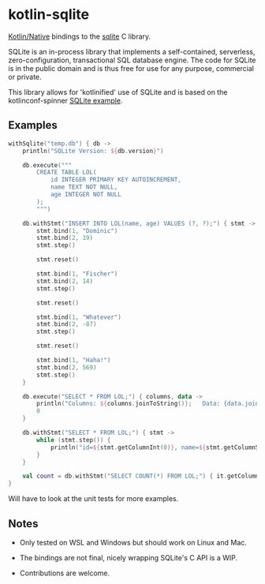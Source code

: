 # kotlin-sqlite

[Kotlin/Native](https://github.com/JetBrains/kotlin-native) bindings to the
[sqlite](https://www.sqlite.org) C library.

SQLite is an in-process library that implements a self-contained, serverless, zero-configuration, transactional SQL database engine. The code for SQLite is in the public domain and is thus free for use for any purpose, commercial or private.

This library allows for 'kotlinified' use of SQLite and is based on the kotlinconf-spinner [SQLite example](https://github.com/JetBrains/kotlinconf-spinner/tree/master/kotlin-native/samples/fullstack/sql).

## Examples

```Kotlin
withSqlite("temp.db") { db ->
    println("SQLite Version: ${db.version}")

    db.execute("""
        CREATE TABLE LOL(
            id INTEGER PRIMARY KEY AUTOINCREMENT,
            name TEXT NOT NULL,
            age INTEGER NOT NULL
        );
        """)

    db.withStmt("INSERT INTO LOL(name, age) VALUES (?, ?);") { stmt ->
        stmt.bind(1, "Dominic")
        stmt.bind(2, 19)
        stmt.step()

        stmt.reset()

        stmt.bind(1, "Fischer")
        stmt.bind(2, 14)
        stmt.step()

        stmt.reset()

        stmt.bind(1, "Whatever")
        stmt.bind(2, -87)
        stmt.step()

        stmt.reset()

        stmt.bind(1, "Haha!")
        stmt.bind(2, 569)
        stmt.step()
    }

    db.execute("SELECT * FROM LOL;") { columns, data ->
        println("Columns: ${columns.joinToString()};   Data: {data.joinToString()}")
        0
    }

    db.withStmt("SELECT * FROM LOL;") { stmt ->
        while (stmt.step()) {
            println("id=${stmt.getColumnInt(0)}, name=${stmt.getColumnString(1)}, age=${stmt.getColumnLong(2)};")
        }
    }

    val count = db.withStmt("SELECT COUNT(*) FROM LOL;") { it.getColumnInt(0) }
}
```

Will have to look at the unit tests for more examples.

## Notes

* Only tested on WSL and Windows but should work on Linux and Mac.

* The bindings are not final, nicely wrapping SQLite's C API is a WIP.

* Contributions are welcome.
